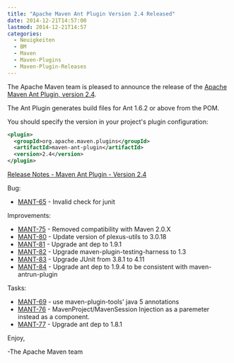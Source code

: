 ```yaml
---
title: "Apache Maven Ant Plugin Version 2.4 Released"
date: 2014-12-21T14:57:00
lastmod: 2014-12-21T14:57
categories:
  - Neuigkeiten
  - BM
  - Maven
  - Maven-Plugins
  - Maven-Plugin-Releases
---
```

The Apache Maven team is pleased to announce the release of the
[Apache Maven Ant Plugin, version 2.4](http://maven.apache.org/plugins/maven-ant-plugin/).

The Ant Plugin generates build files for Ant 1.6.2 or above from the POM.

You should specify the version in your project's plugin configuration:

```xml
<plugin>
  <groupId>org.apache.maven.plugins</groupId>
  <artifactId>maven-ant-plugin</artifactId>
  <version>2.4</version>
</plugin>
```

<!-- more -->

[Release Notes - Maven Ant Plugin - Version 2.4](http://jira.codehaus.org/secure/ReleaseNote.jspa?projectId=11124&version=15977)

Bug:

 * [MANT-65](https://issues.apache.org/jira/browse/MANT-65) - Invalid check for junit

Improvements:

 * [MANT-75](https://issues.apache.org/jira/browse/MANT-75) - Removed compatibility with Maven 2.0.X
 * [MANT-80](https://issues.apache.org/jira/browse/MANT-80) - Update version of plexus-utils to 3.0.18
 * [MANT-81](https://issues.apache.org/jira/browse/MANT-81) - Upgrade ant dep to 1.9.1
 * [MANT-82](https://issues.apache.org/jira/browse/MANT-82) - Upgrade maven-plugin-testing-harness to 1.3
 * [MANT-83](https://issues.apache.org/jira/browse/MANT-83) - Upgrade JUnit from 3.8.1 to 4.11
 * [MANT-84](https://issues.apache.org/jira/browse/MANT-84) - Upgrade ant dep to 1.9.4 to be consistent with maven-antrun-plugin

Tasks:

 * [MANT-69](https://issues.apache.org/jira/browse/MANT-69) - use maven-plugin-tools' java 5 annotations
 * [MANT-76](https://issues.apache.org/jira/browse/MANT-76) - MavenProject/MavenSession Injection as a paremeter instead as a component.
 * [MANT-77](https://issues.apache.org/jira/browse/MANT-77) - Upgrade ant dep to 1.8.1

Enjoy,

-The Apache Maven team

